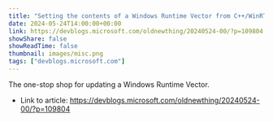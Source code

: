 ```yaml
---
title: "Setting the contents of a Windows Runtime Vector from C++/WinRT in one call"
date: 2024-05-24T14:00:00+00:00
link: https://devblogs.microsoft.com/oldnewthing/20240524-00/?p=109804
showShare: false
showReadTime: false
thumbnail: images/misc.png
tags: ["devblogs.microsoft.com"]
---
```

The one-stop shop for updating a Windows Runtime Vector.

- Link to article: https://devblogs.microsoft.com/oldnewthing/20240524-00/?p=109804